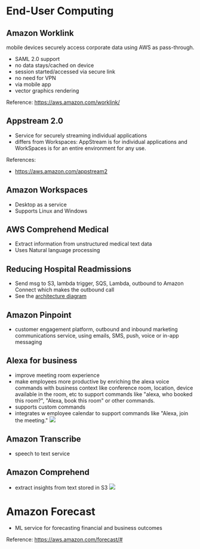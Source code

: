 # End-User Computing

## Amazon Worklink
mobile devices securely access corporate data using AWS as pass-through. 
- SAML 2.0 support
- no data stays/cached on device
- session started/accessed via secure link
- no need for VPN
- via mobile app
- vector graphics rendering

Reference: https://aws.amazon.com/worklink/

## Appstream 2.0   

- Service for securely streaming individual applications
- differs from Workspaces: AppStream is for individual applications and WorkSpaces is for an entire environment for any use. 

References:
- https://aws.amazon.com/appstream2

## Amazon Workspaces
- Desktop as a service
- Supports Linux and Windows

## AWS Comprehend Medical
- Extract information from unstructured medical text data
- Uses Natural language processing

## Reducing Hospital Readmissions
- Send msg to S3, lambda trigger, SQS, Lambda, outbound to Amazon Connect which makes the outbound call
- See the [architecture diagram](https://d1.awsstatic.com/architecture-diagrams/ArchitectureDiagrams/reduce-hospital-readmissions-ra.pdf)

## Amazon Pinpoint
- customer engagement platform, outbound and inbound marketing communications service, using emails, SMS, push, voice or in-app messaging

## Alexa for business
- improve meeting room experience
- make employees more productive by enriching the alexa voice commands with business context like conference room, location, device available in the room, etc to support commands like "alexa, who booked this room?", "Alexa, book this room" or other commands. 
- supports custom commands
- integrates w employee calendar to support commands like "Alexa, join the meeting." 
![](https://d1.awsstatic.com/product-marketing/A4B/product-page-diagram-AlexaForBusiness_how-it-works.2d3a37c5a31a5358d01ed8538327743d99078324.png)

## Amazon Transcribe
- speech to text service

## Amazon Comprehend
- extract insights from text stored in S3
![](https://d1.awsstatic.com/Comprehend/Use-cases_Customer-analytics.93d8f858f529bec19d1899c9d8a5625d3989e621.png)

# Amazon Forecast
- ML service for forecasting financial and business outcomes

Reference: https://aws.amazon.com/forecast/#